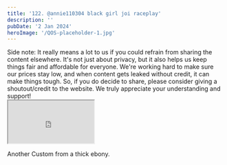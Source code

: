 ```yaml
---
title: '122. @annie110304 black girl joi raceplay'
description: ''
pubDate: '2 Jan 2024'
heroImage: '/QOS-placeholder-1.jpg'
---
```

<div class="video_paragraph_header"> Side note: It really means a lot to us if you could refrain from sharing the content elsewhere. It's not just about privacy, but it also helps us keep things fair and affordable for everyone. We're working hard to make sure our prices stay low, and when content gets leaked without credit, it can make things tough. So, if you do decide to share, please consider giving a shoutout/credit to the website. We truly appreciate your understanding and support!</div>

<iframe src="https://drive.google.com/file/d/1i4aauVtJ5TKA-OvVUtW-SsMM3bOe90LR/preview" width="200" height="100" allow="autoplay" allowfullscreen="allowfullscreen"></iframe>

Another Custom from a thick ebony.
<br>
<br>
<!---<a class="read_more" href="https://drive.google.com/file/d/1i4aauVtJ5TKA-OvVUtW-SsMM3bOe90LR/view?usp=sharing">Download</a>--->